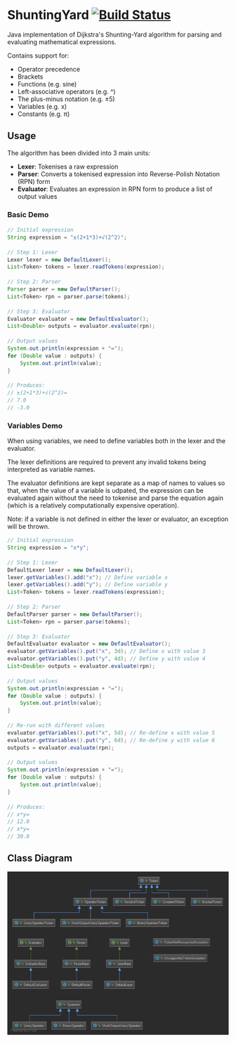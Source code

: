 # ShuntingYard [![Build Status](https://travis-ci.com/ed-cooper/ShuntingYard.svg?token=5sFscgbotf7G8x6qAMAb&branch=master)](https://travis-ci.com/ed-cooper/ShuntingYard)
Java implementation of Dijkstra's Shunting-Yard algorithm for parsing and evaluating mathematical expressions.

Contains support for:
- Operator precedence
- Brackets
- Functions (e.g. sine)
- Left-associative operators (e.g. ^)
- The plus-minus notation (e.g. ±5)
- Variables (e.g. x)
- Constants (e.g. π)

## Usage
The algorithm has been divided into 3 main units:
- **Lexer**: Tokenises a raw expression
- **Parser**: Converts a tokenised expression into Reverse-Polish Notation (RPN) form
- **Evaluator**: Evaluates an expression in RPN form to produce a list of output values

### Basic Demo
```Java
// Initial expression
String expression = "±(2+1*3)+√(2^2)";

// Step 1: Lexer
Lexer lexer = new DefaultLexer();
List<Token> tokens = lexer.readTokens(expression);

// Step 2: Parser
Parser parser = new DefaultParser();
List<Token> rpn = parser.parse(tokens);

// Step 3: Evaluator
Evaluator evaluator = new DefaultEvaluator();
List<Double> outputs = evaluator.evaluate(rpn);

// Output values
System.out.println(expression + "=");
for (Double value : outputs) {
    System.out.println(value);
}

// Produces:
// ±(2+1*3)+√(2^2)=
// 7.0
// -3.0
```

### Variables Demo
When using variables, we need to define variables both in the lexer and the evaluator.

The lexer definitions are required to prevent any invalid tokens being interpreted as
variable names.

The evaluator definitions are kept separate as a map of names to values so that, when
the value of a variable is udpated, the expression can be evaluated again without the
need to tokenise and parse the equation again (which is a relatively computationally
expensive operation).

Note: if a variable is not defined in either the lexer or evaluator, an exception will
be thrown.

```Java
// Initial expression
String expression = "x*y";

// Step 1: Lexer
DefaultLexer lexer = new DefaultLexer();
lexer.getVariables().add("x"); // Define variable x
lexer.getVariables().add("y"); // Define variable y
List<Token> tokens = lexer.readTokens(expression);

// Step 2: Parser
DefaultParser parser = new DefaultParser();
List<Token> rpn = parser.parse(tokens);

// Step 3: Evaluator
DefaultEvaluator evaluator = new DefaultEvaluator();
evaluator.getVariables().put("x", 3d); // Define x with value 3
evaluator.getVariables().put("y", 4d); // Define y with value 4
List<Double> outputs = evaluator.evaluate(rpn);

// Output values
System.out.println(expression + "=");
for (Double value : outputs) {
    System.out.println(value);
}

// Re-run with different values
evaluator.getVariables().put("x", 5d); // Re-define x with value 5
evaluator.getVariables().put("y", 6d); // Re-define y with value 6
outputs = evaluator.evaluate(rpn);

// Output values
System.out.println(expression + "=");
for (Double value : outputs) {
    System.out.println(value);
}

// Produces:
// x*y=
// 12.0
// x*y=
// 30.0
```

## Class Diagram
![Class diagram](classdiagram.png)
